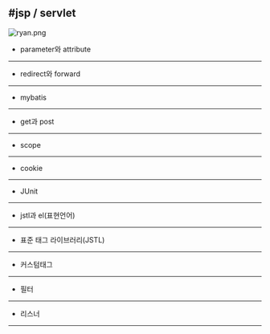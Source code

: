 #jsp / servlet
---
![ryan.png](./img/ryan.png)

- parameter와 attribute
---

- redirect와 forward
---

- mybatis
---

- get과 post
---

- scope
---

- cookie
---

- JUnit
---

- jstl과 el(표현언어)
---

- 표준 태그 라이브러리(JSTL)
---

- 커스텀태그
---

- 필터
---

- 리스너
---

